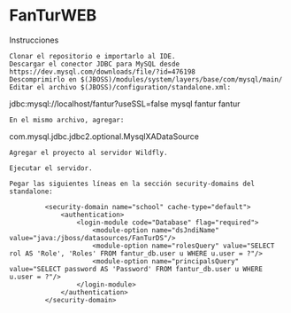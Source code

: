 # FanTurWEB

Instrucciones

    Clonar el repositorio e importarlo al IDE.
    Descargar el conector JDBC para MySQL desde https://dev.mysql.com/downloads/file/?id=476198
    Descomprimirlo en $(JBOSS)/modules/system/layers/base/com/mysql/main/
    Editar el archivo $(JBOSS)/configuration/standalone.xml:

<datasource jndi-name="java:jboss/datasources/FanturDS" pool-name="FanturDS" enabled="true" use-java-context="true">
	<connection-url>jdbc:mysql://localhost/fantur?useSSL=false</connection-url>
	<driver>mysql</driver>
	<security>
		<user-name>fantur</user-name>	
		<password>fantur</password>			
	</security>
</datasource>

    En el mismo archivo, agregar:

<driver name="mysql" module="com.mysql">
	<xa-datasource-class>com.mysql.jdbc.jdbc2.optional.MysqlXADataSource</xa-datasource-class>
</driver>

    Agregar el proyecto al servidor Wildfly.

    Ejecutar el servidor.

    Pegar las siguientes líneas en la sección security-domains del standalone:

             <security-domain name="school" cache-type="default">
                 <authentication>
                     <login-module code="Database" flag="required">
                         <module-option name="dsJndiName" value="java:/jboss/datasources/FanTurDS"/>
                         <module-option name="rolesQuery" value="SELECT rol AS 'Role', 'Roles' FROM fantur_db.user u WHERE u.user = ?"/>
                         <module-option name="principalsQuery" value="SELECT password AS 'Password' FROM fantur_db.user u WHERE u.user = ?"/>
                     </login-module>
                 </authentication>
             </security-domain>

